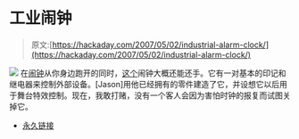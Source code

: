# 工业闹钟

> 原文:[https://hackaday.com/2007/05/02/industrial-alarm-clock/](https://hackaday.com/2007/05/02/industrial-alarm-clock/)

![](../Images/2da9343b39e653d8dade7d8fe9a620ea.png)
在[闹钟](http://www.nandahome.com/products.clocky.html)从你身边跑开的同时，[这个](http://www.endofnet.com/idc.html)闹钟大概还能还手。它有一对基本的印记和继电器来控制外部设备。[Jason]用他已经拥有的零件建造了它，并设想它以后用于舞台特效控制。现在，我敢打赌，没有一个客人会因为害怕时钟的报复而试图关掉它。

*   [永久链接](http://www.endofnet.com/idc.html)